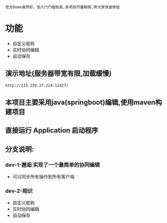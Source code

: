    官方Dome虽然好，但入门门槛较高,本项目尽量精简,带大家快速体验

# 功能

- 自定义昵称
- 实时协同编辑
- 自动保存

## 演示地址(服务器带宽有限,加载缓慢)
```dtd
http://115.159.27.224:11427/
```
## 本项目主要采用java(springboot)编辑,使用maven构建项目
## 直接运行 Application 启动程序

## 分支说明:
### dev-1-邂逅 实现了一个最简单的协同编辑
- 可以同步所有操作到所有客户端
### dev-2-相识
- 自定义昵称
- 实时协同编辑
- 自动保存